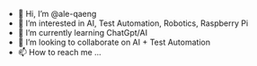 - 👋 Hi, I’m @ale-qaeng
- 👀 I’m interested in AI, Test Automation, Robotics, Raspberry Pi
- 🌱 I’m currently learning ChatGpt/AI
- 💞️ I’m looking to collaborate on AI + Test Automation 
- 📫 How to reach me ...

<!---
ale-qaeng/ale-qaeng is a ✨ special ✨ repository because its `README.md` (this file) appears on your GitHub profile.
You can click the Preview link to take a look at your changes.
--->
